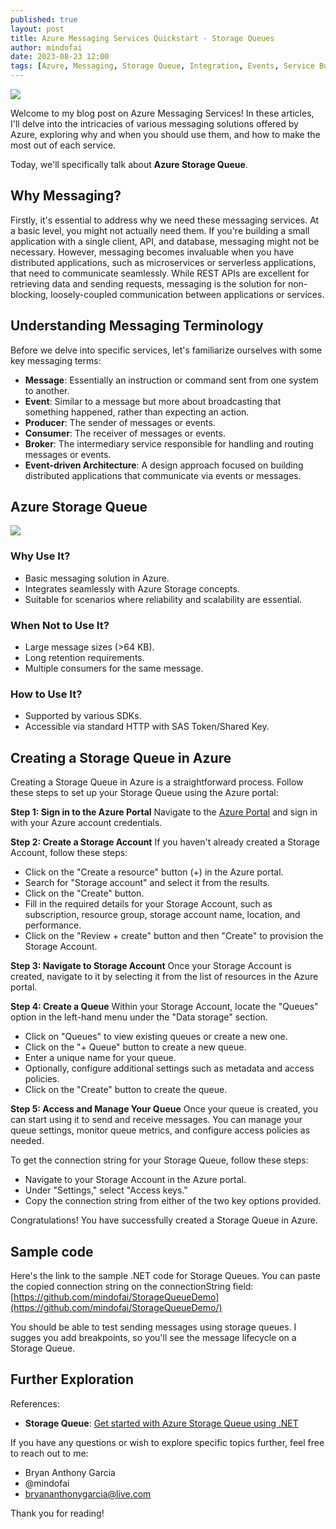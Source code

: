 ```yaml
---
published: true
layout: post
title: Azure Messaging Services Quickstart - Storage Queues
author: mindofai
date: 2023-08-23 12:00
tags: [Azure, Messaging, Storage Queue, Integration, Events, Service Bus]
---
```


<img src="{{site.baseurl}}/SQ.png"/>


Welcome to my blog post on Azure Messaging Services! In these articles, I'll delve into the intricacies of various messaging solutions offered by Azure, exploring why and when you should use them, and how to make the most out of each service.

Today, we'll specifically talk about **Azure Storage Queue**.

## Why Messaging?

Firstly, it's essential to address why we need these messaging services. At a basic level, you might not actually need them. If you're building a small application with a single client, API, and database, messaging might not be necessary. However, messaging becomes invaluable when you have distributed applications, such as microservices or serverless applications, that need to communicate seamlessly. While REST APIs are excellent for retrieving data and sending requests, messaging is the solution for non-blocking, loosely-coupled communication between applications or services.

## Understanding Messaging Terminology

Before we delve into specific services, let's familiarize ourselves with some key messaging terms:

- **Message**: Essentially an instruction or command sent from one system to another.
- **Event**: Similar to a message but more about broadcasting that something happened, rather than expecting an action.
- **Producer**: The sender of messages or events.
- **Consumer**: The receiver of messages or events.
- **Broker**: The intermediary service responsible for handling and routing messages or events.
- **Event-driven Architecture**: A design approach focused on building distributed applications that communicate via events or messages.

## Azure Storage Queue

<img src="{{site.baseurl}}/MS-2.png"/>

### Why Use It?

- Basic messaging solution in Azure.
- Integrates seamlessly with Azure Storage concepts.
- Suitable for scenarios where reliability and scalability are essential.

### When Not to Use It?

- Large message sizes (>64 KB).
- Long retention requirements.
- Multiple consumers for the same message.

### How to Use It?

- Supported by various SDKs.
- Accessible via standard HTTP with SAS Token/Shared Key.

## Creating a Storage Queue in Azure

Creating a Storage Queue in Azure is a straightforward process. Follow these steps to set up your Storage Queue using the Azure portal:

**Step 1: Sign in to the Azure Portal**
Navigate to the [Azure Portal](https://portal.azure.com/) and sign in with your Azure account credentials.

**Step 2: Create a Storage Account**
If you haven't already created a Storage Account, follow these steps:

- Click on the "Create a resource" button (+) in the Azure portal.
- Search for "Storage account" and select it from the results.
- Click on the "Create" button.
- Fill in the required details for your Storage Account, such as subscription, resource group, storage account name, location, and performance.
- Click on the "Review + create" button and then "Create" to provision the Storage Account.

**Step 3: Navigate to Storage Account**
Once your Storage Account is created, navigate to it by selecting it from the list of resources in the Azure portal.

**Step 4: Create a Queue**
Within your Storage Account, locate the "Queues" option in the left-hand menu under the "Data storage" section.

- Click on "Queues" to view existing queues or create a new one.
- Click on the "+ Queue" button to create a new queue.
- Enter a unique name for your queue.
- Optionally, configure additional settings such as metadata and access policies.
- Click on the "Create" button to create the queue.

**Step 5: Access and Manage Your Queue**
Once your queue is created, you can start using it to send and receive messages. You can manage your queue settings, monitor queue metrics, and configure access policies as needed.

To get the connection string for your Storage Queue, follow these steps:

- Navigate to your Storage Account in the Azure portal.
- Under "Settings," select "Access keys."
- Copy the connection string from either of the two key options provided.

Congratulations! You have successfully created a Storage Queue in Azure.

## Sample code

Here's the link to the sample .NET code for Storage Queues. You can paste the copied connection string on the connectionString field: [https://github.com/mindofai/StorageQueueDemo](https://github.com/mindofai/StorageQueueDemo/)

You should be able to test sending messages using storage queues. I sugges you add breakpoints, so you'll see the message lifecycle on a Storage Queue.

## Further Exploration

References:

- **Storage Queue**: [Get started with Azure Storage Queue using .NET](https://bit.ly/3pU7R4q)

If you have any questions or wish to explore specific topics further, feel free to reach out to me:

- Bryan Anthony Garcia
- @mindofai
- bryananthonygarcia@live.com

Thank you for reading!
